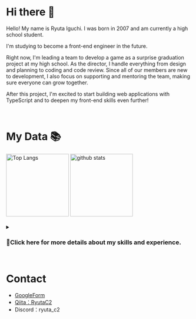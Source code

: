 # Hi there 👋
Hello! My name is Ryuta Iguchi. I was born in 2007 and am currently a high school student.

I'm studying to become a front-end engineer in the future.

Right now, I'm leading a team to develop a game as a surprise graduation project at my high school. As the director, I handle everything from design and planning to coding and code review. Since all of our members are new to development, I also focus on supporting and mentoring the team, making sure everyone can grow together.

After this project, I'm excited to start building web applications with TypeScript and to deepen my front-end skills even further!

<br>

# My Data 📚

<div align="left">
  <img alt="Top Langs" height="170px" src="https://github-readme-stats-clone-wqfq.vercel.app/api?username=ryuta-iguchi&layout=compact&exclude_repo=github-readme-stats-clone" />
  <img alt="github stats" height="170px" src="https://github-readme-stats-clone-wqfq.vercel.app/api/top-langs/?username=ryuta-iguchi&layout=compact&exclude_repo=github-readme-stats-clone" />
</div>

<br>

<details>
<summary><h3>🔎Click here for more details about my skills and experience.</h2></summary>

### Programming Languages

<table>
	<tr>
		<th colspan="2">Skills</th>
    <th>Description</th>
    <th>Skill Levels</th>
    <th>Experience</th>
	</tr>
	<tr>
		<td width="60"><img src="https://skillicons.dev/icons?i=html"></td>
		<td width="150">HTML</td>
    <td width="300">Markup for structuring web pages.</td>
    <td>★★☆☆☆</td>
    <td width="400">Studied in junior high self-study and high school classes; learned only the basics.</td>
	</tr>
	<tr>
		<td><img src="https://skillicons.dev/icons?i=css"></td>
		<td>CSS</td>
    <td>Stylesheet language for web design.</td>
    <td>★☆☆☆☆</td>
    <td>Learned basic styling alongside HTML, mainly at a surface level.</td>
	</tr>
  <tr>
		<td><img src="https://skillicons.dev/icons?i=lua"></td>
		<td>Lua</td>
    <td>Lightweight scripting for embedded use.</td>
    <td>★☆☆☆☆</td>
    <td>Used for in-game programming in Stormworks.</td>
	</tr>
  <tr>
		<td><img src="https://github.com/user-attachments/assets/4fd6b754-08b6-4207-9c56-b7379d942a79"></td>
		<td>GDScript</td>
    <td>Godot’s dedicated scripting language.</td>
    <td>★★★☆☆</td>
    <td>Used for game development in high school; my first full-fledged programming language.</td>
	</tr>
  <tr>
		<td><img src="https://skillicons.dev/icons?i=py"></td>
		<td>Python</td>
    <td>Versatile language for many applications.</td>
    <td>★☆☆☆☆</td>
    <td>Briefly explored due to its similarity to GDScript, but never studied in depth.</td>
	</tr>
</table>

<br>

### Frameworks / Libraries / Engines / Dev Tools / DB

<table>
	<tr>
		<th colspan="2">Skills</th>
    <th>Description</th>
    <th>Skill Levels</th>
    <th>Experience</th>
	</tr>
	<tr>
		<td width="60"><img src="https://github.com/user-attachments/assets/0ed2bae2-19c2-44b7-b606-f2ec908ebee5"></td>
		<td width="150">Godot</td>
    <td width="300">Game Engine</td>
    <td>★★★☆☆</td>
    <td width="400">Used in a high school team for game development; handled 2D well and tried some basic 3D.</td>
	</tr>
	<tr>
		<td><img src="https://skillicons.dev/icons?i=git"></td>
		<td>Git</td>
    <td>Version Control Tool</td>
    <td>★★★☆☆</td>
    <td>Set up and managed environments with full GitHub integration, from initial setup to operations.</td>
	</tr>
  <tr>
		<td><img src="https://skillicons.dev/icons?i=github"></td>
		<td>GitHub</td>
    <td>Code Hosting Platform</td>
    <td>★★★☆☆</td>
    <td>Contributed to team projects using all basic GitHub features, including issues, pull requests, and Actions.</td>
	</tr>
  <tr>
		<td><img src="https://skillicons.dev/icons?i=aws"></td>
		<td>AWS</td>
    <td>Cloud Platform</td>
    <td>★☆☆☆☆</td>
    <td>Implemented a basic leaderboard for a game; experience limited to simple use cases.</td>
	</tr>
</table>

<br>

### Editors / Creation Tools

<table>
	<tr>
		<th colspan="2">Skills</th>
    <th>Description</th>
    <th>Skill Levels</th>
    <th>Experience</th>
	</tr>
	<tr>
		<td width="60"><img src="https://github.com/user-attachments/assets/ce57df73-68f5-475b-a480-06e78589b591"></td>
		<td width="150">GIMP</td>
    <td width="300">Image Editing Tool</td>
    <td>★★★☆☆</td>
    <td width="400">Used for all image editing tasks.</td>
	</tr>
	<tr>
		<td><img src="https://github.com/user-attachments/assets/7e2683e0-9a18-4a1e-a9ad-f1279ce1003c"></td>
		<td>Clip Studio Paint</td>
    <td>Digital Illustration Tool</td>
    <td>★★★★☆</td>
    <td>Main tool for illustration; used for rough designs in development.</td>
	</tr>
  <tr>
		<td><img src="https://github.com/user-attachments/assets/c498e855-1b91-4e90-95a9-d8aa96168e6c"></td>
		<td>Aseprite</td>
    <td>Pixel Art & Animation Tool</td>
    <td>★★★★☆</td>
    <td>Created 2D game assets.</td>
	</tr>
  <tr>
		<td><img src="https://github.com/user-attachments/assets/2f0370b5-df7e-49bb-99f8-f5df1213bea4"></td>
		<td>DaVinci Resolve</td>
    <td>Video Editing & Color Grading Tool</td>
    <td>★★☆☆☆</td>
    <td>Made a surprise video in junior high school; now used for light video editing.</td>
	</tr>
  <tr>
		<td><img src="https://skillicons.dev/icons?i=blender"></td>
		<td>Blender</td>
    <td>3D Modeling & Animation Tool</td>
    <td>★☆☆☆☆</td>
    <td>Still learning; completed a few tutorial-level projects.</td>
	</tr>
</table>
</details>

<br>

# Contact
- [GoogleForm](https://forms.gle/6rVsn7gVPNLz9UWC6)
- [Qiita：RyutaC2](https://qiita.com/RyutaC2)
- Discord：ryuta_c2
